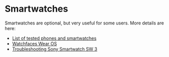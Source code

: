 # Smartwatches

Smartwatches are optional, but very useful for some users. More details
are here:

* [List of tested phones and smartwatches](../Getting-Started/Phones.md)
* [Watchfaces Wear OS](../Configuration/Watchfaces.md)
* [Troubleshooting Sony Smartwatch SW 3](../Usage/SonySW3.rst)

